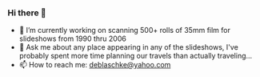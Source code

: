 ### Hi there 👋
- 🔭 I’m currently working on scanning 500+ rolls of 35mm film for slideshows from 1990 thru 2006
- 💬 Ask me about any place appearing in any of the slideshows, I've probably spent more time planning our travels than actually traveling...
- 📫 How to reach me: deblaschke@yahoo.com

<!--
**deblaschke/deblaschke** is a ✨ _special_ ✨ repository because its `README.md` (this file) appears on your GitHub profile.

Here are some ideas to get you started:

- 🔭 I’m currently working on ...
- 🌱 I’m currently learning ...
- 👯 I’m looking to collaborate on ...
- 🤔 I’m looking for help with ...
- 💬 Ask me about ...
- 📫 How to reach me: ...
- 😄 Pronouns: ...
- ⚡ Fun fact: ...
-->
